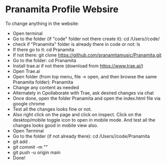 # Pranamita Profile Websire

To change anything in the website:
* Open terminal
* Go to the folder (if "code" folder not there create it): cd /Users/<username>/code/
* check if "Pranamita" folder is already there in code or not: ls
* If there go to it: cd Pranamita
* If not there: git clone https://github.com/pranamitamusic/Pranamita.git
* Go to the folder: cd Pranamita
* Install trae.ai if not there (download from https://www.trae.ai/)
* Open Trae.ai
* Open folder (from top menu, file -> open, and then browse the same Pranamita folder): Pranamita
* Change any content as needed
* Alternately in Cpollaborate with Trae, ask desired changes via chat
* Once done, open the folder Pranamita and open the index.html file via google chrome
* Test all the changes looks fine or not. 
* Also right click on the page and click on inspect. Click on the desktop/mobile toggle icon to open in mobile mode. And test all the changes looks good in mobile view also.
* Open Terminal
* Go to the folder (if not already there): cd /Users/<username>/code/Pranamita
* git add .
* git commit -m "<comments>"
* git push -u origin main
* Done!